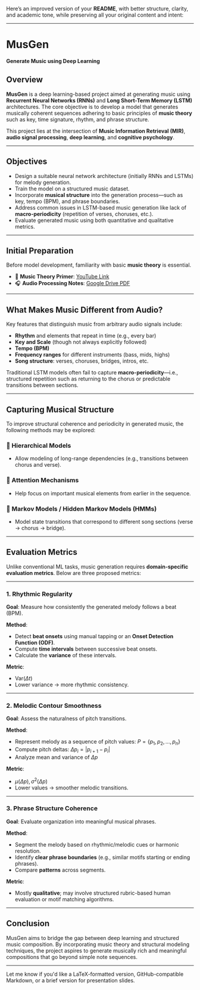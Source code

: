Here’s an improved version of your **README**, with better structure, clarity, and academic tone, while preserving all your original content and intent:

---

# **MusGen**

**Generate Music using Deep Learning**

## **Overview**

**MusGen** is a deep learning-based project aimed at generating music using **Recurrent Neural Networks (RNNs)** and **Long Short-Term Memory (LSTM)** architectures. The core objective is to develop a model that generates musically coherent sequences adhering to basic principles of **music theory** such as key, time signature, rhythm, and phrase structure.

This project lies at the intersection of **Music Information Retrieval (MIR)**, **audio signal processing**, **deep learning**, and **cognitive psychology**.

---

## **Objectives**

* Design a suitable neural network architecture (initially RNNs and LSTMs) for melody generation.
* Train the model on a structured music dataset.
* Incorporate **musical structure** into the generation process—such as key, tempo (BPM), and phrase boundaries.
* Address common issues in LSTM-based music generation like lack of **macro-periodicity** (repetition of verses, choruses, etc.).
* Evaluate generated music using both quantitative and qualitative metrics.

---

## **Initial Preparation**

Before model development, familiarity with basic **music theory** is essential.

* 🎵 **Music Theory Primer**: [YouTube Link](https://youtu.be/xZgU57B3ZGg)
* 🎧 **Audio Processing Notes**: [Google Drive PDF](https://drive.google.com/file/d/1foZ8huM08RQG_ib6jHR19eLiSqvBYz1G/view?usp=drive_link)

---

## **What Makes Music Different from Audio?**

Key features that distinguish music from arbitrary audio signals include:

* **Rhythm** and elements that repeat in time (e.g., every bar)
* **Key and Scale** (though not always explicitly followed)
* **Tempo (BPM)**
* **Frequency ranges** for different instruments (bass, mids, highs)
* **Song structure**: verses, choruses, bridges, intros, etc.

Traditional LSTM models often fail to capture **macro-periodicity**—i.e., structured repetition such as returning to the chorus or predictable transitions between sections.

---

## **Capturing Musical Structure**

To improve structural coherence and periodicity in generated music, the following methods may be explored:

### 🔁 Hierarchical Models

* Allow modeling of long-range dependencies (e.g., transitions between chorus and verse).

### 🎯 Attention Mechanisms

* Help focus on important musical elements from earlier in the sequence.

### 🔄 Markov Models / Hidden Markov Models (HMMs)

* Model state transitions that correspond to different song sections (verse → chorus → bridge).

---

## **Evaluation Metrics**

Unlike conventional ML tasks, music generation requires **domain-specific evaluation metrics**. Below are three proposed metrics:

---

### 1. **Rhythmic Regularity**

**Goal**: Measure how consistently the generated melody follows a beat (BPM).

**Method**:

* Detect **beat onsets** using manual tapping or an **Onset Detection Function (ODF)**.
* Compute **time intervals** between successive beat onsets.
* Calculate the **variance** of these intervals.

**Metric**:

* $\text{Var}(\Delta t)$
* Lower variance → more rhythmic consistency.

---

### 2. **Melodic Contour Smoothness**

**Goal**: Assess the naturalness of pitch transitions.

**Method**:

* Represent melody as a sequence of pitch values:
  $P = \{p_1, p_2, \dots, p_n\}$
* Compute pitch deltas:
  $\Delta p_i = |p_{i+1} - p_i|$
* Analyze mean and variance of $\Delta p$

**Metric**:

* $\mu(\Delta p), \sigma^2(\Delta p)$
* Lower values → smoother melodic transitions.

---

### 3. **Phrase Structure Coherence**

**Goal**: Evaluate organization into meaningful musical phrases.

**Method**:

* Segment the melody based on rhythmic/melodic cues or harmonic resolution.
* Identify **clear phrase boundaries** (e.g., similar motifs starting or ending phrases).
* Compare **patterns** across segments.

**Metric**:

* Mostly **qualitative**; may involve structured rubric-based human evaluation or motif matching algorithms.

---

## **Conclusion**

MusGen aims to bridge the gap between deep learning and structured music composition. By incorporating music theory and structural modeling techniques, the project aspires to generate musically rich and meaningful compositions that go beyond simple note sequences.

---

Let me know if you'd like a LaTeX-formatted version, GitHub-compatible Markdown, or a brief version for presentation slides.

